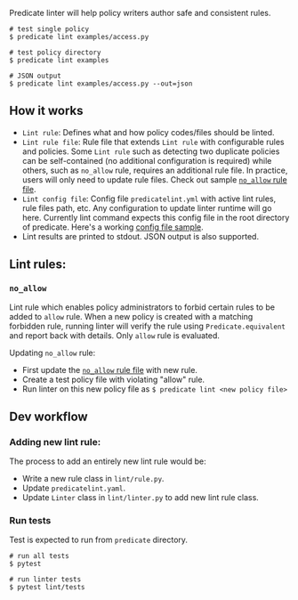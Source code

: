 Predicate linter will help policy writers author safe and consistent rules.

```
# test single policy
$ predicate lint examples/access.py

# test policy directory
$ predicate lint examples

# JSON output
$ predicate lint examples/access.py --out=json
```

## How it works

- `Lint rule`: Defines what and how policy codes/files should be linted.
- `Lint rule file`: Rule file that extends `Lint rule` with configurable rules and policies. Some `Lint rule` such as detecting two duplicate policies can be self-contained (no additional configuration is required) while others, such as `no_allow` rule, requires an additional rule file. In practice, users will only need to update rule files. Check out sample [`no_allow` rule file](./tests/data/no_allow.py).
- `Lint config file`: Config file `predicatelint.yml` with active lint rules, rule files path, etc. Any configuration to update linter runtime will go here. Currently lint command expects this config file in the root directory of predicate. Here's a working [config file sample](../predicatelint.yml).
- Lint results are printed to stdout. JSON output is also supported.

## Lint rules:

### `no_allow`

Lint rule which enables policy administrators to forbid certain rules to be added to `allow` rule. When a new policy is created with a matching forbidden rule, running linter will verify the rule using `Predicate.equivalent` and report back with details. Only `allow` rule is evaluated.

Updating `no_allow` rule:

- First update the [`no_allow` rule file](./tests/data/no_allow.py) with new rule.
- Create a test policy file with violating "allow" rule.
- Run linter on this new policy file as `$ predicate lint <new policy file>`

## Dev workflow

### Adding new lint rule:

The process to add an entirely new lint rule would be:

- Write a new rule class in `lint/rule.py`.
- Update `predicatelint.yaml`.
- Update `Linter` class in `lint/linter.py` to add new lint rule class.

### Run tests

Test is expected to run from `predicate` directory.

```
# run all tests
$ pytest

# run linter tests
$ pytest lint/tests

```

